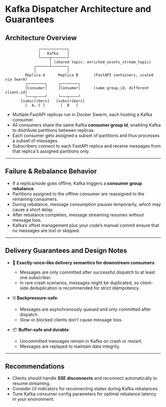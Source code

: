 # Kafka Dispatcher Architecture and Guarantees

## Architecture Overview

```
               ┌────────────┐
               │   Kafka    │
               └────┬───────┘
                    │ (shared topic: enriched_assets_stream_topic)
             ┌──────┴───────┐
             │              │
         Replica A      Replica B       (FastAPI containers, scaled via Swarm)
         ┌────────┐     ┌────────┐
         │Consumer│     │Consumer│      (same group.id, different client.id)
         └───┬────┘     └───┬────┘
       [subscribers]   [subscribers]
         [  A, C ]       [  B   ]
```

* Multiple FastAPI replicas run in Docker Swarm, each hosting a Kafka consumer.
* All consumers share the same Kafka **consumer group id**, enabling Kafka to distribute partitions between replicas.
* Each consumer gets assigned a subset of partitions and thus processes a subset of messages.
* Subscribers connect to each FastAPI replica and receive messages from that replica's assigned partitions only.

---

## Failure & Rebalance Behavior

* If a replica/node goes offline, Kafka triggers a **consumer group rebalance**.
* Partitions assigned to the offline consumer are reassigned to the remaining consumers.
* During rebalance, message consumption pauses temporarily, which may cause a short delay.
* After rebalance completes, message streaming resumes without message loss.
* Kafka’s offset management plus your code’s manual commit ensure that no messages are lost or skipped.

---

## Delivery Guarantees and Design Notes

* 🔐 **Exactly-once–like delivery semantics for downstream consumers**:

  * Messages are only committed after successful dispatch to at least one subscriber.
  * In rare crash scenarios, messages might be duplicated, so client-side deduplication is recommended for strict idempotency.

* ⛓ **Backpressure-safe**:

  * Messages are asynchronously queued and only committed after dispatch.
  * Slow or blocked clients don’t cause message loss.

* 📦 **Buffer-safe and durable**:

  * Uncommitted messages remain in Kafka on crash or restart.
  * Messages are replayed to maintain data integrity.

---

## Recommendations

* Clients should handle **SSE disconnects** and reconnect automatically to resume streaming.
* Consider UI indicators for reconnecting states during Kafka rebalances.
* Tune Kafka consumer config parameters for optimal rebalance latency in your environment.
